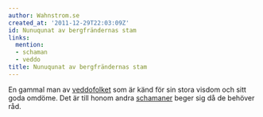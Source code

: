 ```yaml
---
author: Wahnstrom.se
created_at: '2011-12-29T22:03:09Z'
id: Nunuqunat av bergfrändernas stam
links:
  mention:
  - schaman
  - veddo
title: Nunuqunat av bergfrändernas stam
---
```


En gammal man av [veddofolket] som är känd för sin stora visdom och sitt goda omdöme. Det är till
honom andra [schamaner] beger sig då de behöver råd.

  [veddofolket]: veddo
  [schamaner]: schaman